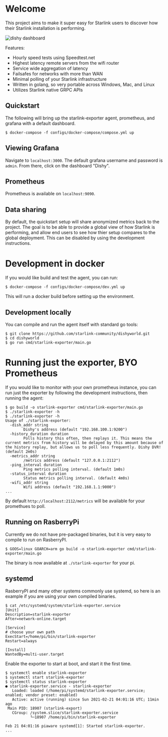 # Welcome

This project aims to make it super easy for Starlink users to discover how their Starlink installation is performing. 

![dishy dashboard](../media/dishy-dashboard.png?raw=true)

Features:
  * Hourly speed tests using Speedtest.net
  * Highest latency remote servers from the wifi router
  * Service wide aggregation of latency
  * Failsafes for networks with more than WAN
  * Minimal polling of your Starlink infrastructure
  * Written in golang, so very portable across Windows, Mac, and Linux
  * Utilizes Starlink native GRPC APIs

## Quickstart

The following will bring up the starlink-exporter agent, prometheus, and grafana with a default dashboard. 

```
$ docker-compose -f configs/docker-compose/compose.yml up
```

## Viewing Grafana

Navigate to `localhost:3000`. The default grafana username and password is `admin`. From there, click on the dashboard "Dishy". 

## Prometheus

Prometheus is available on `localhost:9090`. 

## Data sharing

By default, the quickstart setup will share anonymized metrics back to the project. The goal is to be able to provide a global view of how Starlink is performing, and allow end users to see how thier setup compares to the global deployment. This can be disabled by using the development instructions. 

# Development in docker

If you would like build and test the agent, you can run: 

```
$ docker-compose -f configs/docker-compose/dev.yml up
```

This will run a docker build before setting up the environment. 

## Development locally

You can compile and run the agent itself with standard go tools: 

```
$ git clone https://github.com/starlink-community/dishyworld.git
$ cd dishyworld 
$ go run cmd/starlink-exporter/main.go
```

# Running just the exporter, BYO Prometheus

If you would like to monitor with your own prometheus instance, you can run just the exporter by following the development instructions, then running the agent:

```
$ go build -o starlink-exporter cmd/starlink-exporter/main.go
$ ./starlink-exporter -h
$ ./starlink-exporter -h
Usage of ./starlink-exporter:
  -dish_addr string
    	Dishy's address (default "192.168.100.1:9200")
  -history_duration duration
    	Polls history this often, then replays it. This means the current metrics from history will be delayed by this amount because of the history replay, but allows us to poll less frequently. Dishy DVR! (default 2m0s)
  -metrics_addr string
    	/metrics address (default "127.0.0.1:2112")
  -ping_interval duration
    	Ping metrics polling interval. (default 1m0s)
  -status_interval duration
    	Status metrics polling interval. (default 4m0s)
  -wifi_addr string
    	Wifi address (default "192.168.1.1:9000")
...
```

By default `http://localhost:2112/metrics` will be available for your promethues to poll. 

## Running on RasberryPi

Currently we do not have pre-packaged binaries, but it is very easy to compile to run on RasberryPI. 

```
$ GOOS=linux GOARCH=arm go build -o starlink-exporter cmd/starlink-exporter/main.go
```

The binary is now available at `./starlink-exporter` for your pi. 

## systemd

RasberryPI and many other systems commonly use systemd, so here is an example if you are using your own compiled binaries. 

```
$ cat /etc/systemd/system/starlink-exporter.service 
[Unit]
Description=starlink-exporter
After=network-online.target

[Service]
# choose your own path
ExecStart=/home/pi/bin/starlink-exporter 
Restart=always

[Install]
WantedBy=multi-user.target
```

Enable the exporter to start at boot, and start it the first time. 

```
$ systemctl enable starlink-exporter
$ systemctl start starlink-exporter
$ systemctl status starlink-exporter
● starlink-exporter.service - starlink-exporter
   Loaded: loaded (/home/pi/systemd/starlink-exporter.service; enabled; vendor preset: enabled)
   Active: active (running) since Sun 2021-02-21 04:01:16 UTC; 11min ago
 Main PID: 18907 (starlink-export)
   CGroup: /system.slice/starlink-exporter.service
           └─18907 /home/pi/bin/starlink-exporter

Feb 21 04:01:16 piaware systemd[1]: Started starlink-exporter.
...
```
